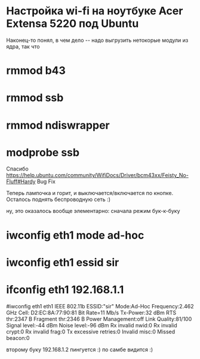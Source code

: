 Настройка wi-fi на ноутбуке Acer Extensa 5220 под Ubuntu
========================================================

Наконец-то понял, в чем дело -- надо выгрузить нетокорые модули из ядра, так что
# rmmod b43
# rmmod ssb
# rmmod ndiswrapper
# modprobe ssb

Спасибо https://help.ubuntu.com/community/WifiDocs/Driver/bcm43xx/Feisty_No-Fluff#Hardy Bug Fix

Теперь лампочка и горит, и выключается/включается по кнопке.
Осталось поднять беспроводную сеть :)

ну, это оказалось вообще элементарно:
сначала режим бук-к-буку
# iwconfig eth1 mode ad-hoc
# iwconfig eth1 essid sir
# ifconfig eth1 192.168.1.1

#iwconfig eth1
eth1 IEEE 802.11b ESSID:"sir"
Mode:Ad-Hoc Frequency:2.462 GHz Cell: D2:EC:8A:77:90:81
Bit Rate=11 Mb/s Tx-Power:32 dBm
RTS thr:2347 B Fragment thr:2346 B
Power Management:off
Link Quality:81/100 Signal level:-44 dBm Noise level:-96 dBm
Rx invalid nwid:0 Rx invalid crypt:0 Rx invalid frag:0
Tx excessive retries:0 Invalid misc:0 Missed beacon:0

второму буку 192.168.1.2
пингуется :) по самбе видится :)
